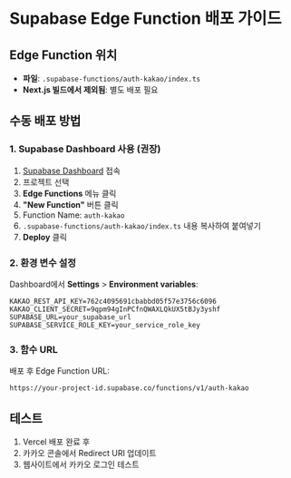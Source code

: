 # Supabase Edge Function 배포 가이드

## Edge Function 위치
- **파일**: `.supabase-functions/auth-kakao/index.ts`
- **Next.js 빌드에서 제외됨**: 별도 배포 필요

## 수동 배포 방법

### 1. Supabase Dashboard 사용 (권장)
1. [Supabase Dashboard](https://supabase.com/dashboard) 접속
2. 프로젝트 선택
3. **Edge Functions** 메뉴 클릭
4. **"New Function"** 버튼 클릭
5. Function Name: `auth-kakao`
6. `.supabase-functions/auth-kakao/index.ts` 내용 복사하여 붙여넣기
7. **Deploy** 클릭

### 2. 환경 변수 설정
Dashboard에서 **Settings** > **Environment variables**:
```
KAKAO_REST_API_KEY=762c4095691cbabbd05f57e3756c6096
KAKAO_CLIENT_SECRET=9qpm94gInPCfnQWAXLQkUX5tBJy3yshf
SUPABASE_URL=your_supabase_url
SUPABASE_SERVICE_ROLE_KEY=your_service_role_key
```

### 3. 함수 URL
배포 후 Edge Function URL:
```
https://your-project-id.supabase.co/functions/v1/auth-kakao
```

## 테스트
1. Vercel 배포 완료 후
2. 카카오 콘솔에서 Redirect URI 업데이트
3. 웹사이트에서 카카오 로그인 테스트
